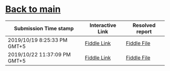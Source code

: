 # [Back to main](https://github.com/glaghari/database-assignement-2019)
|Submission Time stamp          | Interactive Link                                                                              | Resolved report                                                                              |
| ----------------------------- | --------------------------------------------------------------------------------------------- | -------------------------------------------------------------------------------------------- |
| 2019/10/19 8:25:33 PM GMT+5 | [Fiddle Link](https://dbfiddle.uk/?rdbms=oracle_11.2&fiddle=8ca493dd7e34bb2f4899e8a164987a1a) | [Fiddle File](processed/csm-8/8ca493dd7e34bb2f4899e8a164987a1a.md) |
| 2019/10/22 11:37:09 PM GMT+5 | [Fiddle Link](https://dbfiddle.uk/?rdbms=oracle_11.2&fiddle=cd19b5af81b8f4099eea8c8f852d6e4e) | [Fiddle File](processed/csm-8/cd19b5af81b8f4099eea8c8f852d6e4e.md) |
